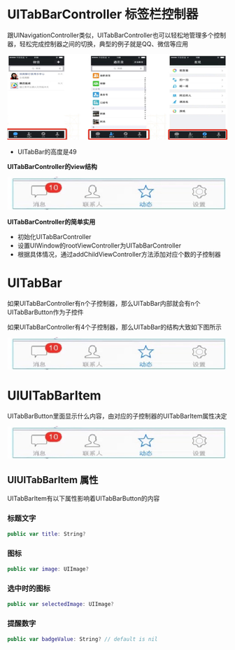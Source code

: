 # UITabBarController 标签栏控制器
跟UINavigationController类似，UITabBarController也可以轻松地管理多个控制器，轻松完成控制器之间的切换，典型的例子就是QQ、微信等应用

![](attach-4.png)

- UITabBar的高度是49

**UITabBarController的view结构**

![](attach-0.png)

**UITabBarController的简单实用**

- 初始化UITabBarController
- 设置UIWindow的rootViewController为UITabBarController
- 根据具体情况，通过addChildViewController方法添加对应个数的子控制器

# UITabBar
如果UITabBarController有n个子控制器，那么UITabBar内部就会有n个UITabBarButton作为子控件

如果UITabBarController有4个子控制器，那么UITabBar的结构大致如下图所示

![](attach-0.png)

# UIUITabBarItem
UITabBarButton里面显示什么内容，由对应的子控制器的UITabBarItem属性决定

![](attach-0.png)

## UIUITabBarItem 属性

UITabBarItem有以下属性影响着UITabBarButton的内容

### 标题文字
```swift
public var title: String?
```

### 图标
```swift
public var image: UIImage? 
```

### 选中时的图标
```swift
public var selectedImage: UIImage?
```

### 提醒数字
```swift
public var badgeValue: String? // default is nil
```